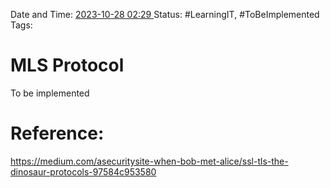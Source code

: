 Date and Time: <u> 2023-10-28 02:29 </u>
Status: #LearningIT, #ToBeImplemented
Tags: 

# MLS Protocol

To be implemented
# Reference:
https://medium.com/asecuritysite-when-bob-met-alice/ssl-tls-the-dinosaur-protocols-97584c953580

 